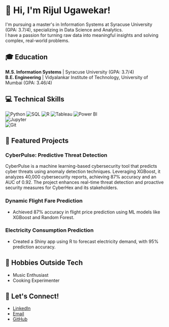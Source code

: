 # 👋 Hi, I'm Rijul Ugawekar!

I'm pursuing a master's in Information Systems at Syracuse University (GPA: 3.7/4), specializing in Data Science and Analytics.  
I have a passion for turning raw data into meaningful insights and solving complex, real-world problems.

## 🎓 Education
**M.S. Information Systems** | Syracuse University (GPA: 3.7/4)  
**B.E. Engineering** | Vidyalankar Institute of Technology, University of Mumbai (GPA: 3.46/4)

## 💻 Technical Skills
![Python](https://img.shields.io/badge/Python-3776AB?style=flat-square&logo=python&logoColor=white) 
![SQL](https://img.shields.io/badge/SQL-4479A1?style=flat-square&logo=sql&logoColor=white) 
![R](https://img.shields.io/badge/R-276DC3?style=flat-square&logo=r&logoColor=white) 
![Tableau](https://img.shields.io/badge/Tableau-E97627?style=flat-square&logo=tableau&logoColor=white) 
![Power BI](https://img.shields.io/badge/Power%20BI-F2C811?style=flat-square&logo=powerbi&logoColor=white)  
![Jupyter](https://img.shields.io/badge/Jupyter-F37626?style=flat-square&logo=jupyter&logoColor=white)  
![Git](https://img.shields.io/badge/Git-F05032?style=flat-square&logo=git&logoColor=white)

## 🚀 Featured Projects

### CyberPulse: Predictive Threat Detection

CyberPulse is a machine learning-based cybersecurity tool that predicts cyber threats using anomaly detection techniques. Leveraging XGBoost, it analyzes 40,000 cybersecurity reports, achieving 87% accuracy and an AUC of 0.92. The project enhances real-time threat detection and proactive security measures for CyberHex and its stakeholders.

### Dynamic Flight Fare Prediction
- Achieved 87% accuracy in flight price prediction using ML models like XGBoost and Random Forest.

### Electricity Consumption Prediction
- Created a Shiny app using R to forecast electricity demand, with 95% prediction accuracy.

## 🎵 Hobbies Outside Tech
- Music Enthusiast
- Cooking Experimenter

## 📱 Let's Connect!
- [LinkedIn](https://www.linkedin.com/in/rijul-ugawekar/)
- [Email](mailto:rnugawek@syr.edu)
- [GitHub](https://github.com/techwthjul)
